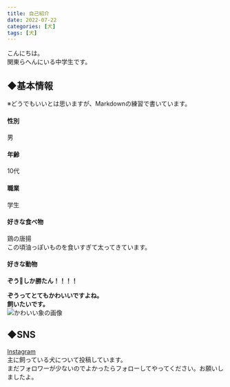 ```yaml
---
title: 自己紹介
date: 2022-07-22
categories: [犬]
tags: [犬]
---
```

こんにちは。<br>関東らへんにいる中学生です。
## ◆基本情報
※どうでもいいとは思いますが、Markdownの練習で書いています。  
#### 性別
男
#### 年齢
10代
#### 職業
学生
#### 好きな食べ物
鶏の唐揚  
この頃油っぽいものを食いすぎて太ってきています。
#### 好きな動物
**ぞう**🐘**しか勝たん！！！！**

**ぞうってとてもかわいいですよね。**  
**飼いたいです。**  
![かわいい象の画像](https://upload.wikimedia.org/wikipedia/commons/thumb/d/dc/Elephant_near_ndutu.jpg/800px-Elephant_near_ndutu.jpg)
## ◆SNS
[Instagram](https://www.instagram.com/mahamofumozoo/)  
主に飼っている犬について投稿しています。  
まだフォロワーが少ないのでよかったらフォローしてやってください。お願いしましたよ。
